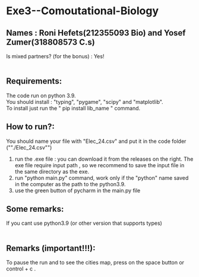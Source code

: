 # Exe3--Comoutational-Biology

## Names : Roni Hefets(212355093 Bio) and Yosef Zumer(318808573 C.s) <br/>
Is mixed partners? (for the bonus) : Yes! <br />
<br/>
## Requirements:
The code run on python 3.9.<br/>
You should install : "typing", "pygame", "scipy" and "matplotlib".<br/>
To install just run the " pip install lib_name " command.<br/>

## How to run?:<br/>
You should name your file with "Elec_24.csv" and put it in the code folder (""./Elec_24.csv"")<br/>
1. run the .exe file : you can download it from the releases on the right. The exe file require input path ,
 so we recommend to save the input file in the same directory as the exe.<br/>
2. run "python main.py" command, work only if the "python" name saved in the computer as the path to the python3.9.<br/>
3. use the green button of pycharm in the main.py file<br/>
## Some remarks:<br/>
If you cant use python3.9 (or other version that supports types) <br/>
<br/>
## Remarks (important!!!):<br/>
To pause the run and to see the cities map, press on the space button or control + c . 
